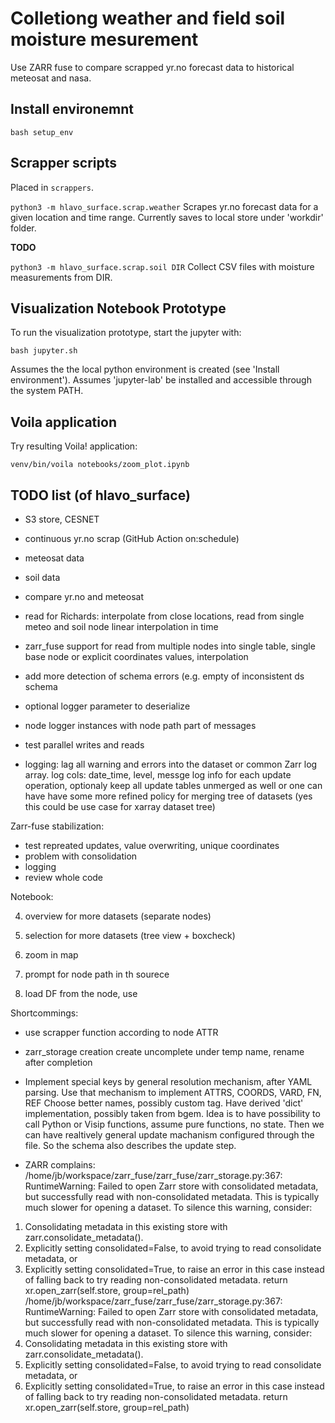 # Colletiong weather and field soil moisture mesurement

Use ZARR fuse to compare scrapped yr.no forecast data to historical meteosat and nasa.


## Install environemnt
```
bash setup_env 
```

## Scrapper scripts

Placed in `scrappers`.

`python3 -m hlavo_surface.scrap.weather`
Scrapes yr.no forecast data for a given location and time range.
Currently saves to local store under 'workdir' folder.

**TODO**

`python3 -m hlavo_surface.scrap.soil DIR`
Collect CSV files with moisture measurements from DIR.

## Visualization Notebook Prototype

To run the visualization prototype, start the jupyter with:
```
bash jupyter.sh
```
Assumes the the local python environment is created (see 'Install environment').
Assumes 'jupyter-lab' be installed and accessible through the system PATH.

## Voila application
Try resulting Voila! application:
```
venv/bin/voila notebooks/zoom_plot.ipynb
```

## TODO list (of hlavo_surface)
- S3 store, CESNET
- continuous yr.no scrap (GitHub Action on:schedule)
- meteosat data
- soil data
- compare yr.no and meteosat
- read for Richards: interpolate from close locations, read from single meteo and soil node
  linear interpolation in time
- zarr_fuse support for read from multiple nodes into single table, single
  base node or explicit coordinates values, interpolation


- add more detection of schema errors (e.g. empty of inconsistent ds schema
- optional logger parameter to deserialize
- node logger instances with node path part of messages
- test parallel writes and reads



- logging: lag all warning and errors into the dataset or common Zarr log array.
  log cols: date_time, level, messge
  log info for each update operation, optionaly keep all update tables unmerged as well
  or one can have have some more refined policy for merging tree of datasets (yes this could be use case for xarray dataset tree)

Zarr-fuse stabilization:
- test repreated updates, value overwriting, unique coordinates
- problem with consolidation
- logging
- review whole code

Notebook:


4. overview for more datasets (separate nodes)
5. selection for more datasets (tree view + boxcheck)
6. zoom in map

2. prompt for node path in th sourece 
3. load DF from the node, use 



Shortcommings:
- use scrapper function according to node ATTR

- zarr_storage creation create uncomplete under temp name,
  rename after completion
- Implement special keys by general resolution mechanism,
  after YAML parsing. Use that mechanism to implement ATTRS, COORDS, VARD, FN, REF
  Choose better names, possibly custom tag.
  Have derived 'dict' implementation, possibly taken from bgem.
  Idea is to have possibility to call Python or Visip functions,
  assume pure functions, no state.
  Then we can have realtively general update machanism configured through the file.
  So the schema also describes the update step.
- ZARR complains:
  /home/jb/workspace/zarr_fuse/zarr_fuse/zarr_storage.py:367: RuntimeWarning: Failed to open Zarr store with consolidated metadata, but successfully read with non-consolidated metadata. This is typically much slower for opening a dataset. To silence this warning, consider:
1. Consolidating metadata in this existing store with zarr.consolidate_metadata().
2. Explicitly setting consolidated=False, to avoid trying to read consolidate metadata, or
3. Explicitly setting consolidated=True, to raise an error in this case instead of falling back to try reading non-consolidated metadata.
  return xr.open_zarr(self.store, group=rel_path)
/home/jb/workspace/zarr_fuse/zarr_fuse/zarr_storage.py:367: RuntimeWarning: Failed to open Zarr store with consolidated metadata, but successfully read with non-consolidated metadata. This is typically much slower for opening a dataset. To silence this warning, consider:
1. Consolidating metadata in this existing store with zarr.consolidate_metadata().
2. Explicitly setting consolidated=False, to avoid trying to read consolidate metadata, or
3. Explicitly setting consolidated=True, to raise an error in this case instead of falling back to try reading non-consolidated metadata.
  return xr.open_zarr(self.store, group=rel_path)

